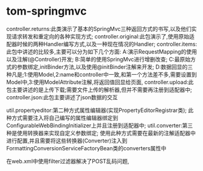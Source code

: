 # tom-springmvc
controller.returns:此类演示了基本的SpringMvc三种返回方式的书写,以及他们实现请求转发和重定向的各种实现方式;
controller.original:此包演示了,使用原始适配器时候的两种Handler编写方式,以及一种现在情况的Handler;
controller.items:此包中讲述的比较多,主要可以分为如下几个方面:
	A:演示RequestMapping的使用以及注解(@Controller)开发;
	B:简单的使用SpringMvc进行增删改查;
	C:最原始方式的参数绑定,initBinder方法,以及使用@initBinder注解来开发;
	D:数据回显的三种凡是;1:使用Model,2:name和controller中一致,和第一个方法差不多,需要设置到Model中,3:使用ModelAttribute注解,将返回值回显给页面,
controller.upload:此包主要讲述的是上传下载;需要文件上传的解析器,但并不需要再注册到适配器中;
controller.json:此包主要讲述了json数据的交互

util.propertyeditor:第二种方式属性编辑器(实现PropertyEditorRegistrar类);
	此种方式需要注入将自己编写的属性编辑器绑定到ConfigurableWebBindingInitializer上并且注册到适配器中;
util.converter:第三种是使用转换器来实现自定义参数绑定;
	使用此种方式需要在最新的注解适配器中进行配置,并且需要将这些转换器(Converter)注入到FormattingConversionServiceFactoryBean类的converters属性中
	
在web.xml中使用filter过滤器解决了POST乱码问题,
